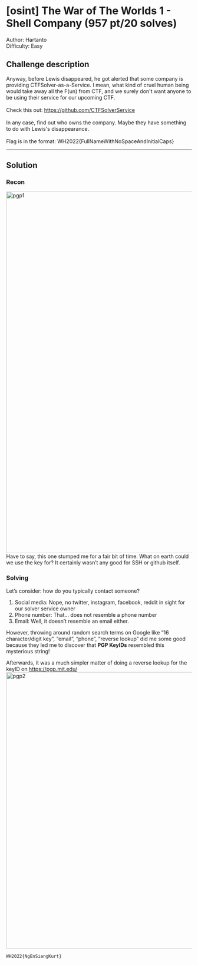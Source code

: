 # [osint] The War of The Worlds 1 - Shell Company (957 pt/20 solves)
Author: Hartanto<br>
Difficulty: Easy

## Challenge description
Anyway, before Lewis disappeared, he got alerted that some company is providing CTFSolver-as-a-Service. I mean, what kind of cruel human being would take away all the F(un) from CTF, and we surely don't want anyone to be using their service for our upcoming CTF.<br><br>
Check this out: https://github.com/CTFSolverService<br><br>In any case, find out who owns the company. Maybe they have something to do with Lewis's disappearance.<br><br>Flag is in the format: WH2022{FullNameWithNoSpaceAndInitialCaps}

---
## Solution
### Recon
<img width="982" alt="pgp1" src="https://user-images.githubusercontent.com/40383476/160249592-67caea75-ac9d-4236-8e75-9391a3ef9b7c.png">
Have to say, this one stumped me for a fair bit of time. What on earth could we use the key for? It certainly wasn’t any good for SSH or github itself. 

### Solving
Let’s consider: how do you typically contact someone?
1. Social media: Nope, no twitter, instagram, facebook, reddit in sight for our solver service owner
2. Phone number: That… does not resemble a phone number
3. Email: Well, it doesn’t resemble an email either.

However, throwing around random search terms on Google like “16 character/digit key”, “email”, “phone”, “reverse lookup” did me some good because they led me to discover that **PGP KeyIDs** resembled this mysterious string! 

Afterwards, it was a much simpler matter of doing a reverse lookup for the keyID on https://pgp.mit.edu/ 
<img width="751" alt="pgp2" src="https://user-images.githubusercontent.com/40383476/160249593-8939989e-8ce8-4d00-9f81-924024a02185.png">

```WH2022{NgEnSiangKurt}```
